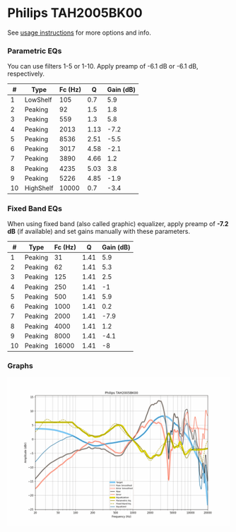 # Philips TAH2005BK00
See [usage instructions](https://github.com/jaakkopasanen/AutoEq#usage) for more options and info.

### Parametric EQs
You can use filters 1-5 or 1-10. Apply preamp of -6.1 dB or -6.1 dB, respectively.

|   # | Type      |   Fc (Hz) |    Q |   Gain (dB) |
|-----|-----------|-----------|------|-------------|
|   1 | LowShelf  |       105 | 0.7  |         5.9 |
|   2 | Peaking   |        92 | 1.5  |         1.8 |
|   3 | Peaking   |       559 | 1.3  |         5.8 |
|   4 | Peaking   |      2013 | 1.13 |        -7.2 |
|   5 | Peaking   |      8536 | 2.51 |        -5.5 |
|   6 | Peaking   |      3017 | 4.58 |        -2.1 |
|   7 | Peaking   |      3890 | 4.66 |         1.2 |
|   8 | Peaking   |      4235 | 5.03 |         3.8 |
|   9 | Peaking   |      5226 | 4.85 |        -1.9 |
|  10 | HighShelf |     10000 | 0.7  |        -3.4 |

### Fixed Band EQs
When using fixed band (also called graphic) equalizer, apply preamp of **-7.2 dB** (if available) and set gains manually with these parameters.

|   # | Type    |   Fc (Hz) |    Q |   Gain (dB) |
|-----|---------|-----------|------|-------------|
|   1 | Peaking |        31 | 1.41 |         5.9 |
|   2 | Peaking |        62 | 1.41 |         5.3 |
|   3 | Peaking |       125 | 1.41 |         2.5 |
|   4 | Peaking |       250 | 1.41 |        -1   |
|   5 | Peaking |       500 | 1.41 |         5.9 |
|   6 | Peaking |      1000 | 1.41 |         0.2 |
|   7 | Peaking |      2000 | 1.41 |        -7.9 |
|   8 | Peaking |      4000 | 1.41 |         1.2 |
|   9 | Peaking |      8000 | 1.41 |        -4.1 |
|  10 | Peaking |     16000 | 1.41 |        -8   |

### Graphs
![](./Philips%20TAH2005BK00.png)
